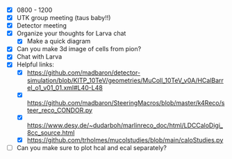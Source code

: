 - [x] 0800 - 1200
- [x] UTK group meeting (taus baby!!)
- [x] Detector meeting
- [x] Organize your thoughts for Larva chat
  - [x] Make a quick diagram
- [x] Can you make 3d image of cells from pion?
- [x] Chat with Larva
- [x] Helpful links:
  - [x] https://github.com/madbaron/detector-simulation/blob/KITP_10TeV/geometries/MuColl_10TeV_v0A/HCalBarrel_o1_v01_01.xml#L40-L48
  - [x] https://github.com/madbaron/SteeringMacros/blob/master/k4Reco/steer_reco_CONDOR.py
  - [x] https://www.desy.de/~dudarboh/marlinreco_doc/html/LDCCaloDigi_8cc_source.html
  - [x] https://github.com/trholmes/mucolstudies/blob/main/caloStudies.py
- [ ] Can you make sure to plot hcal and ecal separately?
